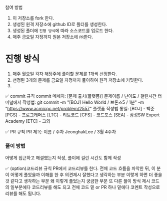 
참여 방법
1. 이 저장소를 fork 한다.
2. 생성된 원격 저장소에 github ID로 폴더를 생성한다.
3. 생성된 폴더에 `진행 방식`에 따라 소스코드를 업로드 한다. 
4. 매주 금요일 자정까지 원본 저장소에 `PR`한다.

# 진행 방식
1. 매주 월요일 각자 해당주에 풀이할 문제를 1개씩 선정한다.
2. 선정된 3개의 문제를 금요일 자정까지 풀이하여 원격 저장소에 커밋한다.
3.

✅ commit 규칙
commit 메세지: [문제 출처(플랫폼)] 문제이름 / 난이도 / 걸린시간
터미널에서 작성법:
git commit -m "[BOJ] Hello World / 브론즈5 / 1분" -m "https://www.acmicpc.net/problem/2557"
플랫폼 작성법 통일:
[BOJ] - 백준
[PGS] - 프로그래머스
[LTC] - 리트코드
[CFS] - 코드포스
[SEA] - 삼성SW Expert Academy
[ETC] - 그외


✅ PR 규칙
PR 제목: 이름 / 주차 
JeonghakLee / 3월 4주차
### 풀이 방법
어떻게 접근하고 해결했는지 작성, 풀이에 걸린 시간도 함께 작성


✅ (option)코드리뷰 규칙
PR에서 코드리뷰를 한다.
전체 코드 흐름을 파악한 뒤, 이 분이 어떻게 풀었을까 이해를 한 후
의견제시
잘했다고 생각하는 부분
이렇게 하면 더 좋을 것 같다고 생각하는 부분
왜 이렇게 풀었는지 궁금한 부분
또 다른 풀이 방식 제시
코드의 일부분에다 코드리뷰를 해도 되고 전체 코드 밑 or PR 하나 밑에다 코멘트 작성으로 리뷰를 해도 됩니다.
